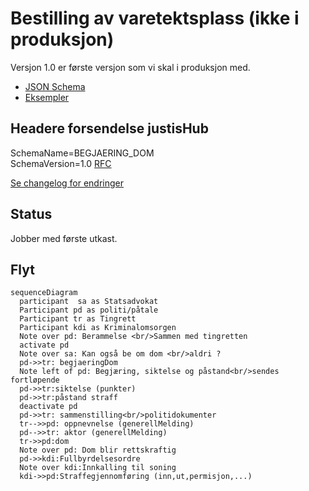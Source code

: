 # Bestilling av varetektsplass (ikke i produksjon)
Versjon 1.0 er første versjon som vi skal i produksjon med.
* [JSON Schema](arbeidsversjon/bestillingAvVaretektsplass.schema.json)
* [Eksempler](arbeidsversjon/eksempelfiler/)

## Headere forsendelse justisHub
SchemaName=BEGJAERING_DOM  
SchemaVersion=1.0
[RFC](../../../rfc/MessageName-header.md)

[Se changelog for endringer](changelog.md)

## Status
Jobber med første utkast.

## Flyt
```mermaid
sequenceDiagram
  participant  sa as Statsadvokat
  Participant pd as politi/påtale
  Participant tr as Tingrett
  Participant kdi as Kriminalomsorgen
  Note over pd: Berammelse <br/>Sammen med tingretten
  activate pd
  Note over sa: Kan også be om dom <br/>aldri ? 
  pd->>tr: begjaeringDom
  Note left of pd: Begjæring, siktelse og påstand<br/>sendes fortløpende
  pd->>tr:siktelse (punkter)
  pd->>tr:påstand straff
  deactivate pd
  pd->>tr: sammenstilling<br/>politidokumenter
  tr-->>pd: oppnevnelse (generellMelding)
  pd-->>tr: aktor (generellMelding)
  tr->>pd:dom
  Note over pd: Dom blir rettskraftig
  pd->>kdi:Fullbyrdelsesordre
  Note over kdi:Innkalling til soning
  kdi->>pd:Straffegjennomføring (inn,ut,permisjon,...)
```